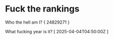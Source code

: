 # Fuck the rankings

Who the hell am I?
{ 24829271 }

What fucking year is it?
[ 2025-04-04T04:50:00Z ]
